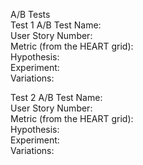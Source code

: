 A/B Tests  
Test 1
A/B Test Name:  
User Story Number:  
Metric (from the HEART grid):  
Hypothesis:  
Experiment:  
Variations:  

Test 2
A/B Test Name:  
User Story Number:  
Metric (from the HEART grid):  
Hypothesis:  
Experiment:  
Variations:  
